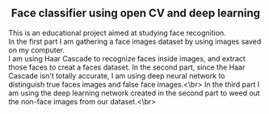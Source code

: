 <h2 align='center'>Face classifier using open CV and deep learning</h2>

<div>
This is an educational project aimed at studying face recognition.<br/> 
In the first part I am gathering a face images dataset by using images saved on my computer.</br>
I am using Haar Cascade to recognize faces inside images, and extract those faces to creat a faces dataset.
In the second part, since the Haar Cascade isn't totally accurate, I am using deep neural network to distinguish
true faces images and false face images.<\br>
In the third part I am using the deep learning network created in the second part to weed out the non-face images from our dataset.<\br> 
</div>
